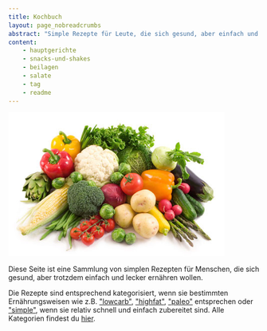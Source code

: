 ```yaml
---
title: Kochbuch
layout: page_nobreadcrumbs
abstract: "Simple Rezepte für Leute, die sich gesund, aber einfach und lecker ernähren wollen."
content:
    - hauptgerichte
    - snacks-und-shakes
    - beilagen
    - salate
    - tag
    - readme
---
```


![](img/food.jpg)

Diese Seite ist eine Sammlung von simplen Rezepten für Menschen, die sich gesund, aber trotzdem einfach und lecker ernähren wollen.

Die Rezepte sind entsprechend kategorisiert, wenn sie bestimmten Ernährungsweisen wie z.B. ["lowcarb"](tag/lowcarb/), ["highfat"](tag/highfat/), ["paleo"](tag/paleo/) entsprechen oder ["simple"](tag/simple/), wenn sie relativ schnell und einfach zubereitet sind. Alle Kategorien findest du [hier](tag/).

